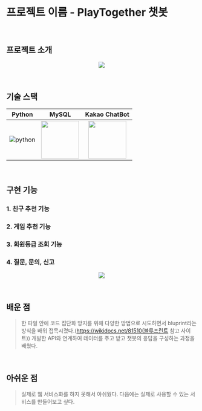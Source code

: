 # 프로젝트 이름 - PlayTogether 챗봇
<br>

## 프로젝트 소개

<p align="center">
<img src="https://github.com/pyominmin/ChatBot_Project/blob/main/images/%ED%94%8C%ED%88%AC.png">
</p>
<br>

## 기술 스택

| Python | MySQL | Kakao ChatBot |
| :--------: | :--------: | :--------: |
|![python](https://upload.wikimedia.org/wikipedia/commons/thumb/c/c3/Python-logo-notext.svg/100px-Python-logo-notext.svg.png)|<img src="https://encrypted-tbn0.gstatic.com/images?q=tbn:ANd9GcSF9UXfrx8TWM7eyKB1jdIk66ZoGVmTtqWjKQ&s" width="100px">|<img src="https://play-lh.googleusercontent.com/cf3DwPLbS8Z55sDvUSTQ6PL1goPdm8KbZ81g4TEUAaeUh5LDhkzdjxKQ2RX6BGpv0x4=w600-h300-pc0xffffff-pd" width="100px">|
<br>

## 구현 기능

### 1. 친구 추천 기능

### 2. 게임 추천 기능

### 3. 회원등급 조회 기능

### 4. 질문, 문의, 신고

<p align="center">
<img src="https://github.com/pyominmin/ChatBot_Project/blob/main/images/%EA%B8%B0%EB%8A%A5.png">
</p>

<br>

## 배운 점
>  한 파일 안에 코드 집단화 방지를 위해 다양한 방법으로 시도하면서 bluprint라는 방식을 배워 접목시켰다.(https://wikidocs.net/81510(블루프린트 참고 사이트))
> 개발한 API와 연계하여 데이터를 주고 받고 챗봇의 응답을 구성하는 과정을 배웠다.
<br>

## 아쉬운 점
> 실제로 웹 서비스화를 하지 못해서 아쉬웠다. 다음에는 실제로 사용할 수 있는 서비스를 만들어보고 싶다.
